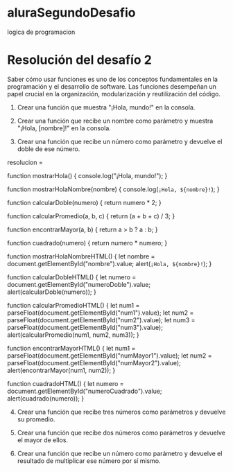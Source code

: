 # aluraSegundoDesafio
logica de programacion 
# Resolución del desafío 2

Saber cómo usar funciones es uno de los conceptos fundamentales en la programación y el desarrollo de software. Las funciones desempeñan un papel crucial en la organización, modularización y reutilización del código.



1. Crear una función que muestra "¡Hola, mundo!" en la consola.




2. Crear una función que recibe un nombre como parámetro y muestra "¡Hola, [nombre]!" en la consola.



3. Crear una función que recibe un número como parámetro y devuelve el doble de ese número.






resolucion =

function mostrarHola() {
    console.log("¡Hola, mundo!");
}

function mostrarHolaNombre(nombre) {
    console.log(`¡Hola, ${nombre}!`);
}

function calcularDoble(numero) {
    return numero * 2;
}

function calcularPromedio(a, b, c) {
    return (a + b + c) / 3;
}

function encontrarMayor(a, b) {
    return a > b ? a : b;
}

function cuadrado(numero) {
    return numero * numero;
}

function mostrarHolaNombreHTML() {
    let nombre = document.getElementById("nombre").value;
    alert(`¡Hola, ${nombre}!`);
}

function calcularDobleHTML() {
    let numero = document.getElementById("numeroDoble").value;
    alert(calcularDoble(numero));
}

function calcularPromedioHTML() {
    let num1 = parseFloat(document.getElementById("num1").value);
    let num2 = parseFloat(document.getElementById("num2").value);
    let num3 = parseFloat(document.getElementById("num3").value);
    alert(calcularPromedio(num1, num2, num3));
}

function encontrarMayorHTML() {
    let num1 = parseFloat(document.getElementById("numMayor1").value);
    let num2 = parseFloat(document.getElementById("numMayor2").value);
    alert(encontrarMayor(num1, num2));
}

function cuadradoHTML() {
    let numero = document.getElementById("numeroCuadrado").value;
    alert(cuadrado(numero));
}




4. Crear una función que recibe tres números como parámetros y devuelve su promedio.



5. Crear una función que recibe dos números como parámetros y devuelve el mayor de ellos.


6. Crear una función que recibe un número como parámetro y devuelve el resultado de multiplicar ese número por sí mismo.

